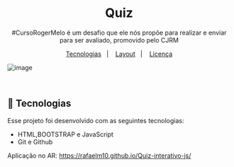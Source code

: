 <h1 align="center"> Quiz </h1>

<p align="center">
#CursoRogerMelo é um desafio que ele nós propõe para realizar e enviar para ser avaliado, promovido pelo CJRM<br/>
</p>

<p align="center">
  <a href="#-tecnologias">Tecnologias</a>&nbsp;&nbsp;&nbsp;|&nbsp;&nbsp;&nbsp;
  <a href="#-layout">Layout</a>&nbsp;&nbsp;&nbsp;|&nbsp;&nbsp;&nbsp;
  <a href="#memo-licença">Licença</a>
</p>

 ![image](https://user-images.githubusercontent.com/93865745/230965887-dec4d395-42ea-4bdc-9f93-2bfcd2e29f77.png)

<br>

## 🚀 Tecnologias

Esse projeto foi desenvolvido com as seguintes tecnologias:

- HTML,BOOTSTRAP e JavaScript
- Git e Github

Aplicação no AR: https://rafaelm10.github.io/Quiz-interativo-js/
